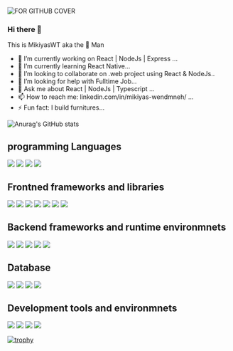 ![FOR GITHUB COVER](https://user-images.githubusercontent.com/28855355/231174910-e5b05afe-c522-4772-98f7-11e071cb487e.jpeg)

### Hi there 👋
This is MikiyasWT aka the  🧭 Man
- 🔭 I’m currently working on React | NodeJs | Express ...
- 🌱 I’m currently learning React Native...
- 👯 I’m looking to collaborate on .web project using React & NodeJs..
- 🤔 I’m looking for help with Fulltime Job...
- 💬 Ask me about React | NodeJs | Typescript ...
- 📫 How to reach me: linkedin.com/in/mikiyas-wendmneh/ ...
- ⚡ Fun fact: I build furnitures...



![Anurag's GitHub stats](https://github-readme-stats.vercel.app/api?username=MikiyasWT&show_icons=true&theme=radical&count_private=true)






 
<div class="flex flex-col flex-gap-[4px]">
 <div>
  <h2>programming Languages</h2>
   <p>
    <img src="https://img.shields.io/badge/Java-ED8B00?style=for-the-badge&logo=java&logoColor=white" />
    <img src="https://img.shields.io/badge/C%23-239120?style=for-the-badge&logo=c-sharp&logoColor=white" />
     <img src="https://img.shields.io/badge/JavaScript-323330?style=for-the-badge&logo=javascript&logoColor=F7DF1E" />
     <img src="https://img.shields.io/badge/Python-3776AB?style=for-the-badge&logo=python&logoColor=white" />
   </p>
 </div>

  <div>
   <h2>Frontned frameworks and libraries</h2>
   <p>
       <img src="https://img.shields.io/badge/React-20232A?style=for-the-badge&logo=react&logoColor=61DAFB" />
       <img src="https://img.shields.io/badge/next.js-000000?style=for-the-badge&logo=nextdotjs&logoColor=white" />
       <img src="https://img.shields.io/badge/Angular-DD0031?style=for-the-badge&logo=angular&logoColor=white" />
       <img src="https://img.shields.io/badge/TypeScript-007ACC?style=for-the-badge&logo=typescript&logoColor=white" />
      <img src="https://img.shields.io/badge/HTML5-E34F26?style=for-the-badge&logo=html5&logoColor=white" />
     <img src="https://img.shields.io/badge/CSS3-1572B6?style=for-the-badge&logo=css3&logoColor=white" />
     <img src="https://img.shields.io/badge/Tailwind_CSS-38B2AC?style=for-the-badge&logo=tailwind-css&logoColor=white" />
   </p>
 </div>

  <div>
   <h2>Backend frameworks and runtime environmnets</h2>
   <p>
     
  <img src="https://img.shields.io/badge/.NET-512BD4?style=for-the-badge&logo=dotnet&logoColor=white" />
  <img src="https://img.shields.io/badge/Node.js-339933?style=for-the-badge&logo=nodedotjs&logoColor=white" />
  <img src="https://img.shields.io/badge/TypeScript-007ACC?style=for-the-badge&logo=typescript&logoColor=white" />
  <img src="https://img.shields.io/badge/PHP-777BB4?style=for-the-badge&logo=php&logoColor=white" />
  <img src="https://img.shields.io/badge/json-5E5C5C?style=for-the-badge&logo=json&logoColor=white" />
   </p>
 </div>


   <div>
   <h2>Database</h2>
<p>
  
  <img src="https://img.shields.io/badge/PostgreSQL-316192?style=for-the-badge&logo=postgresql&logoColor=white" />
  <img src="https://img.shields.io/badge/MongoDB-4EA94B?style=for-the-badge&logo=mongodb&logoColor=white" />
  <img src="https://img.shields.io/badge/MySQL-00000F?style=for-the-badge&logo=mysql&logoColor=white" />
  <img src="https://img.shields.io/badge/SQLite-07405E?style=for-the-badge&logo=sqlite&logoColor=white" />
</p>
 </div>


 <div>
   <h2>Development tools and environmnets</h2>
<p>
  <img src="https://img.shields.io/badge/Visual_Studio_Code-0078D4?style=for-the-badge&logo=visual%20studio%20code&logoColor=white" />
  <img src="https://img.shields.io/badge/Visual_Studio-5C2D91?style=for-the-badge&logo=visual%20studio&logoColor=white" />
  <img src="https://img.shields.io/badge/Eclipse-2C2255?style=for-the-badge&logo=eclipse&logoColor=white" />
  <img src="https://img.shields.io/badge/sublime_text-%23575757.svg?&style=for-the-badge&logo=sublime-text&logoColor=important" />
</p>
 </div>

  
</div>


[![trophy](https://github-profile-trophy.vercel.app/?username=MikiyasWT&theme=onedark)](https://github.com/ryo-ma/github-profile-trophy)
  







